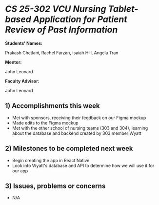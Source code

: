 # *CS 25-302 VCU Nursing Tablet-based Application for Patient Review of Past Information*

**Students' Names:**

Prakash Chatlani, Rachel Farzan, Isaiah Hill, Angela Tran

**Mentor:**

John Leonard

**Faculty Advisor:**

John Leonard

## 1) Accomplishments this week ##
   - Met with sponsors, receiving their feedback on our Figma mockup
   - Made edits to the Figma mockup
   - Met with the other school of nursing teams (303 and 304), learning about the database and backend created by 303 member Wyatt

## 2) Milestones to be completed next week ##
   - Begin creating the app in React Native
   - Look into Wyatt's database and API to determine how we will use it for our app

## 3) Issues, problems or concerns ##
   - N/A

